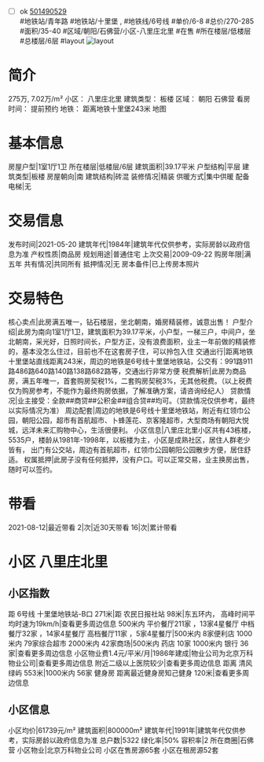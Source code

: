 - [ ] ok [501490529](https://bj.5i5j.com/ershoufang/501490529.html)  
 #地铁站/青年路 #地铁站/十里堡 ,  #地铁线/6号线
#单价/6-8 #总价/270-285 #面积/35-40   #区域/朝阳/石佛营/小区-八里庄北里 #在售 #所在楼层/低楼层 #总楼层/6层 #layout 
![layout](http://image2a.5i5j.com/bdir/layout/1fbf76d84574426bbfc4575fb5b8275f.jpg_P5.jpg) 
# 简介 
 275万,  7.02万/m² 
小区： 八里庄北里
建筑类型： 板楼
区域： 朝阳 石佛营
看房时间： 提前预约
地铁： 距离地铁十里堡243米 地图
# 基本信息 
 房屋户型|1室1厅1卫
所在楼层|低楼层/6层
建筑面积|39.17平米
户型结构|平层
建筑类型|板楼
房屋朝向|南
建筑结构|砖混
装修情况|精装
供暖方式|集中供暖
配备电梯|无
# 交易信息 
 发布时间|2021-05-20
建筑年代|1984年|建筑年代仅供参考，实际房龄以政府信息为准
产权性质|商品房
规划用途|普通住宅
上次交易|2009-09-22
购房年限|满五年
共有情况|共同所有
抵押情况|无
房本备件|已上传房本照片
# 交易特色 
 核心卖点|此房满五唯一，钻石楼层，坐北朝南，婚房精装修，诚意出售！
户型介绍|此房为南向1室1厅1卫，建筑面积为39.17平米，小户型，一梯三户，中间户，坐北朝南，采光好，日照时间长，户型方正，没有浪费面积，业主一年前做的精装修的，基本没怎么住过，目前也不在这套房子住，可以拎包入住
交通出行|距离地铁十里堡站直线距离243米，周边的地铁是6号线十里堡地铁站，公交有：991路911路486路640路140路138路682路等，交通出行非常方便
税费解析|此房为商品房，满五年唯一，首套购房契税1%，二套购房契税3%，无其他税费。（以上税费仅为购房参考，不能作为最终购房依据，了解准确方案，请咨询经纪人）
贷款情况|业主接受：全款##商贷##公积金##组合贷##均可。（贷款情况仅供参考，最终以实际情况为准）
周边配套|周边的地铁是6号线十里堡地铁站，附近有红领巾公园，朝阳公园，超市有首航超市、卜蜂莲花、京客隆超市，大型商场有朝阳大悦城，远洋未来汇购物中心，生活很便利。
小区信息|八里庄北里小区共有43栋楼，5535户，楼龄从1981年-1998年，以板楼为主，小区是成熟社区，居住人群老少皆有， 出门有公交站，周边有首航超市，红领巾公园朝阳公园散步方便，居住舒适。
权属抵押|此房子没有任何抵押，没有户口。可以正常交易，业主换房出售，随时可以签约。
# 带看 
 2021-08-12|最近带看	 2|次|近30天带看	 16|次|累计带看
# 小区 八里庄北里
## 小区指数 
 距 6号线 十里堡地铁站-B口 271米|距 农民日报社站 98米|东五环内， 高峰时间平均时速为19km/h|查看更多周边信息
500米内 平价餐厅211家 ，13家4星餐厅
中档餐厅32家 ，14家4星餐厅
高档餐厅11家 ，5家4星餐厅|500米内 8家便利店
1000米内 79家综合超市
2000米内 42家商场|500米内 药店 10家
1000米内 银行 36家|查看更多周边信息
小区物业费1.4元/平米/月|1986年建成|物业公司为北京万科物业公司|查看更多周边信息
附近二级以上医院较少|查看更多周边信息
距离 清风绿屿 553米|1000米内 56家 健身房
距离最近健身房知己健身 120米|查看更多周边信息
## 小区信息 
 小区均价|61739元/m²
建筑面积|800000m²
建筑年代|1991年|建筑年代仅供参考，实际房龄以政府信息为准
总户数|5322
绿化率|50%
容积率|2
所在商圈|石佛营
小区物业|北京万科物业公司
小区在售房源65套
小区在租房源52套
